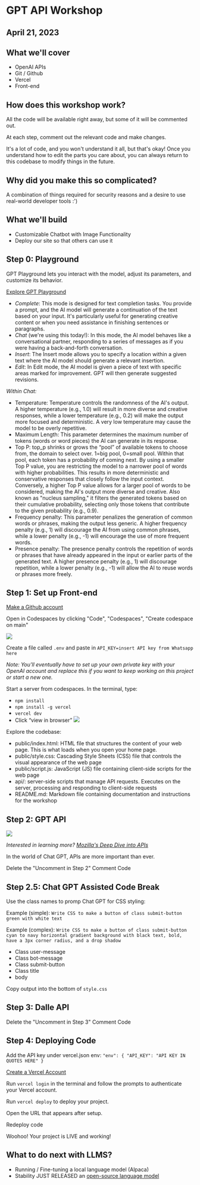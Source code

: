 # GPT API Workshop

## April 21, 2023

## What we'll cover

- OpenAI APIs
- Git / Github
- Vercel
- Front-end

## How does this workshop work?

All the code will be available right away, but some of it will be commented out.

At each step, comment out the relevant code and make changes.

It's a lot of code, and you won't understand it all, but that's okay! Once you understand how to edit the parts you care about, you can always return to this codebase to modify things in the future.

## Why did you make this so complicated?

A combination of things required for security reasons and a desire to use real-world developer tools :')

## What we'll build

- Customizable Chatbot with Image Functionality
- Deploy our site so that others can use it

## Step 0: Playground

GPT Playground lets you interact with the model, adjust its parameters, and customize its behavior.

[Explore GPT Playground](https://platform.openai.com/playground?mode=chat&model=gpt-3.5-turbo)

- _Complete_: This mode is designed for text completion tasks. You provide a prompt, and the AI model will generate a continuation of the text based on your input. It's particularly useful for generating creative content or when you need assistance in finishing sentences or paragraphs.
- _Chat_ (we're using this today!): In this mode, the AI model behaves like a conversational partner, responding to a series of messages as if you were having a back-and-forth conversation.
- _Insert_: The Insert mode allows you to specify a location within a given text where the AI model should generate a relevant insertion.
- _Edit_: In Edit mode, the AI model is given a piece of text with specific areas marked for improvement. GPT will then generate suggested revisions.

_Within Chat:_

- Temperature: Temperature controls the randomness of the AI's output. A higher temperature (e.g., 1.0) will result in more diverse and creative responses, while a lower temperature (e.g., 0.2) will make the output more focused and deterministic. A very low temperature may cause the model to be overly repetitive.
- Maximum Length: This parameter determines the maximum number of tokens (words or word pieces) the AI can generate in its response.
- Top P: top_p shrinks or grows the “pool” of available tokens to choose from, the domain to select over. 1=big pool, 0=small pool. Within that pool, each token has a probability of coming next. By using a smaller Top P value, you are restricting the model to a narrower pool of words with higher probabilities. This results in more deterministic and conservative responses that closely follow the input context. Conversely, a higher Top P value allows for a larger pool of words to be considered, making the AI's output more diverse and creative. Also known as "nucleus sampling," it filters the generated tokens based on their cumulative probability, selecting only those tokens that contribute to the given probability (e.g., 0.9).
- Frequency penalty: This parameter penalizes the generation of common words or phrases, making the output less generic. A higher frequency penalty (e.g., 1) will discourage the AI from using common phrases, while a lower penalty (e.g., -1) will encourage the use of more frequent words.
- Presence penalty: The presence penalty controls the repetition of words or phrases that have already appeared in the input or earlier parts of the generated text. A higher presence penalty (e.g., 1) will discourage repetition, while a lower penalty (e.g., -1) will allow the AI to reuse words or phrases more freely.

## Step 1: Set up Front-end

[Make a Github account](https://github.com/)

Open in Codespaces by clicking "Code", "Codespaces", "Create codespace on main"

![](https://cdn.glitch.global/bef53b9d-b68c-4b41-967d-60d00b39effb/Screen%20Shot%202023-04-21%20at%209.46.58%20AM.png?v=1682084827071)

Create a file called `.env` and paste in `API_KEY=insert API key from Whatsapp here`

_Note: You'll eventually have to set up your own private key with your OpenAI account and replace this if you want to keep working on this project or start a new one._

Start a server from codespaces. In the terminal, type:

- `npm install`
- `npm install -g vercel`
- `vercel dev`
- Click “view in browser”
  ![](https://cdn.glitch.global/bef53b9d-b68c-4b41-967d-60d00b39effb/terminal.png?v=1681927895072)
  
Explore the codebase:
- public/index.html: HTML file that structures the content of your web page. This is what loads when you open your home page.
- public/style.css: Cascading Style Sheets (CSS) file that controls the visual appearance of the web page
- public/script.js: JavaScript (JS) file containing client-side scripts for the web page
- api/: server-side scripts that manage API requests. Executes on the server, processing and responding to client-side requests
- README.md: Markdown file containing documentation and instructions for the workshop

## Step 2: GPT API

![](https://apipheny.io/wp-content/uploads/2020/08/api-ui.png)

_Interested in learning more? [Mozilla's Deep Dive into APIs](https://developer.mozilla.org/en-US/docs/Learn/JavaScript/Client-side_web_APIs/Introduction)_

In the world of Chat GPT, APIs are more important than ever.

Delete the "Uncomment in Step 2" Comment Code

## Step 2.5: Chat GPT Assisted Code Break

Use the class names to promp Chat GPT for CSS styling:

Example (simple): `Write CSS to make a button of class submit-button green with white text`

Example (complex): `Write CSS to make a button of class submit-button cyan to navy horizontal gradient background with black text, bold, have a 3px corner radius, and a drop shadow`

- Class user-message
- Class bot-message
- Class submit-button
- Class title
- body

Copy output into the bottom of `style.css`

## Step 3: Dalle API

Delete the "Uncomment in Step 3" Comment Code

## Step 4: Deploying Code

Add the API key under vercel.json env:
`"env": {
      "API_KEY": "API KEY IN QUOTES HERE"
    }`

[Create a Vercel Account](https://vercel.com/)

Run `vercel login` in the terminal and follow the prompts to authenticate your Vercel account.

Run `vercel deploy` to deploy your project.

Open the URL that appears after setup.

Redeploy code

Woohoo! Your project is LIVE and working!

## What to do next with LLMS?

- Running / Fine-tuning a local language model (Alpaca)
- Stability JUST RELEASED an [open-source language model](https://twitter.com/StabilityAI/status/1648706156330876928)
